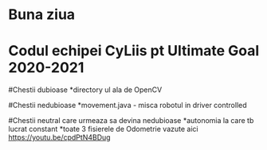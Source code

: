 # Buna ziua
Codul echipei CyLiis pt Ultimate Goal 2020-2021
=======
#Chestii dubioase
*directory ul ala de OpenCV 

#Chestii nedubioase
*movement.java - misca robotul in driver controlled

#Chestii neutral care urmeaza sa devina nedubioase
*autonomia la care tb lucrat constant
*toate 3 fisierele de Odometrie vazute aici https://youtu.be/cpdPtN4BDug